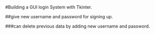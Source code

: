 #Building a GUI login System with Tkinter.

##give new username and password for signing up.

###can delete previous data by adding new username and password.
